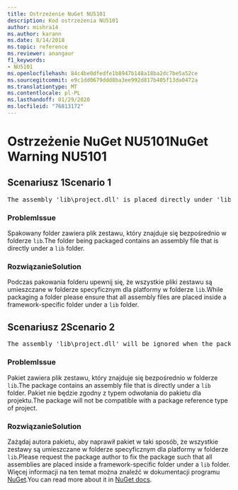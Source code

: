 ```yaml
---
title: Ostrzeżenie NuGet NU5101
description: Kod ostrzeżenia NU5101
author: mishra14
ms.author: karann
ms.date: 8/14/2018
ms.topic: reference
ms.reviewer: anangaur
f1_keywords:
- NU5101
ms.openlocfilehash: 84c4be0dfedfe1b8947b148a18ba2dc7be5a52ce
ms.sourcegitcommit: e9c1dd0679ddd8ba3ee992d817b405f13da0472a
ms.translationtype: MT
ms.contentlocale: pl-PL
ms.lasthandoff: 01/29/2020
ms.locfileid: "76813172"
---
```

# <a name="nuget-warning-nu5101"></a><span data-ttu-id="2a27c-103">Ostrzeżenie NuGet NU5101</span><span class="sxs-lookup"><span data-stu-id="2a27c-103">NuGet Warning NU5101</span></span>

## <a name="scenario-1"></a><span data-ttu-id="2a27c-104">Scenariusz 1</span><span class="sxs-lookup"><span data-stu-id="2a27c-104">Scenario 1</span></span>
<pre>The assembly 'lib\project.dll' is placed directly under 'lib' folder. It is recommended that assemblies be placed inside a framework-specific folder. Move it into a framework-specific folder.</pre>

### <a name="issue"></a><span data-ttu-id="2a27c-105">Problem</span><span class="sxs-lookup"><span data-stu-id="2a27c-105">Issue</span></span>

<span data-ttu-id="2a27c-106">Spakowany folder zawiera plik zestawu, który znajduje się bezpośrednio w folderze `lib`.</span><span class="sxs-lookup"><span data-stu-id="2a27c-106">The folder being packaged contains an assembly file that is directly under a `lib` folder.</span></span>


### <a name="solution"></a><span data-ttu-id="2a27c-107">Rozwiązanie</span><span class="sxs-lookup"><span data-stu-id="2a27c-107">Solution</span></span>

<span data-ttu-id="2a27c-108">Podczas pakowania folderu upewnij się, że wszystkie pliki zestawu są umieszczane w folderze specyficznym dla platformy w folderze `lib`.</span><span class="sxs-lookup"><span data-stu-id="2a27c-108">While packaging a folder please ensure that all assembly files are placed inside a framework-specific folder under a `lib` folder.</span></span>


## <a name="scenario-2"></a><span data-ttu-id="2a27c-109">Scenariusz 2</span><span class="sxs-lookup"><span data-stu-id="2a27c-109">Scenario 2</span></span>
<pre>The assembly 'lib\project.dll' will be ignored when the package is installed after the migration.</pre>

### <a name="issue"></a><span data-ttu-id="2a27c-110">Problem</span><span class="sxs-lookup"><span data-stu-id="2a27c-110">Issue</span></span>

<span data-ttu-id="2a27c-111">Pakiet zawiera plik zestawu, który znajduje się bezpośrednio w folderze `lib`.</span><span class="sxs-lookup"><span data-stu-id="2a27c-111">The package contains an assembly file that is directly under a `lib` folder.</span></span> <span data-ttu-id="2a27c-112">Pakiet nie będzie zgodny z typem odwołania do pakietu dla projektu.</span><span class="sxs-lookup"><span data-stu-id="2a27c-112">The package will not be compatible with a package reference type of project.</span></span>


### <a name="solution"></a><span data-ttu-id="2a27c-113">Rozwiązanie</span><span class="sxs-lookup"><span data-stu-id="2a27c-113">Solution</span></span>

<span data-ttu-id="2a27c-114">Zażądaj autora pakietu, aby naprawił pakiet w taki sposób, że wszystkie zestawy są umieszczane w folderze specyficznym dla platformy w folderze `lib`.</span><span class="sxs-lookup"><span data-stu-id="2a27c-114">Please request the package author to fix the package such that all assemblies are placed inside a framework-specific folder under a `lib` folder.</span></span> <span data-ttu-id="2a27c-115">Więcej informacji na ten temat można znaleźć w dokumentacji programu [NuGet](../../consume-packages/migrate-packages-config-to-package-reference.md).</span><span class="sxs-lookup"><span data-stu-id="2a27c-115">You can read more about it in [NuGet docs](../../consume-packages/migrate-packages-config-to-package-reference.md).</span></span>
